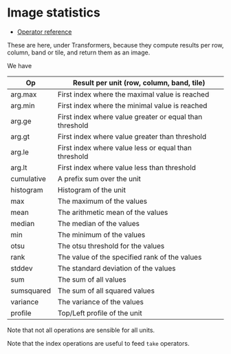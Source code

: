 # Image statistics

  - [Operator reference](/doc/trunk/doc/ref/transform_statistics.md)

These are here, under Transformers, because they compute results per row, column, band or tile, and
return them as an image.

We have

|Op		|Result per unit (row, column, band, tile)	|
|---		|---						|
|arg.max	|First index where the maximal value is reached	|
|arg.min	|First index where the minimal value is reached	|
|arg.ge		|First index where value greater or equal than threshold	|
|arg.gt		|First index where value greater than threshold	|
|arg.le		|First index where value less or equal than threshold	|
|arg.lt		|First index where value less than threshold	|
|cumulative	|A prefix sum over the unit			|
|histogram	|Histogram of the unit 				|
|max		|The maximum of the values			|
|mean		|The arithmetic mean of the values		|
|median		|The median of the values			|
|min		|The minimum of the values   			|
|otsu		|The otsu threshold for the values		|
|rank		|The value of the specified rank of the values	|
|stddev		|The standard deviation of the values		|
|sum		|The sum of all values	     	 		|
|sumsquared	|The sum of all squared values 	 		|
|variance	|The variance of the values			|
|profile	|Top/Left profile of the unit			|

Note that not all operations are sensible for all units.

Note that the index operations are useful to feed `take` operators.
